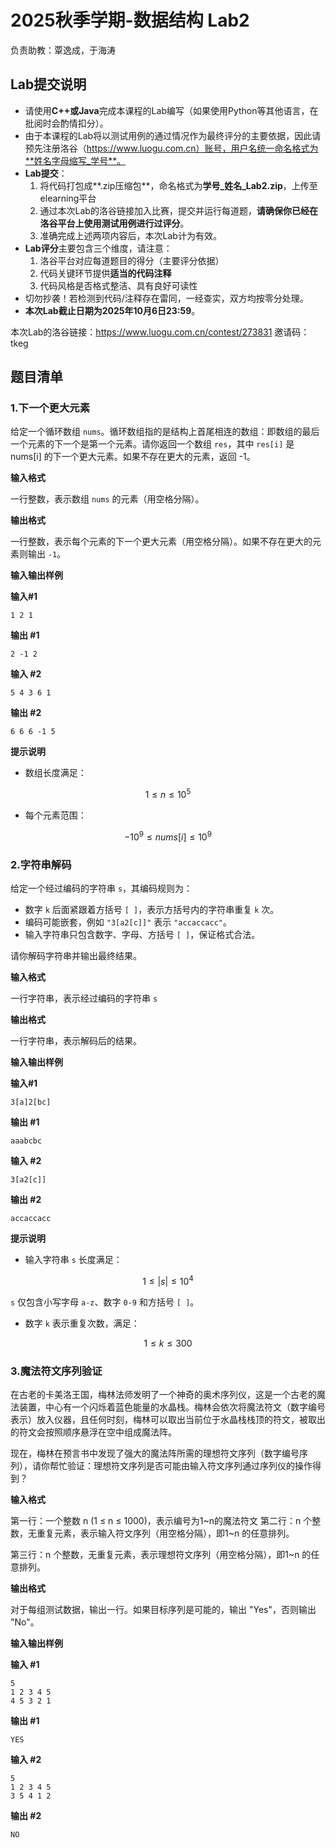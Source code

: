 # 2025秋季学期-数据结构 Lab2

负责助教：覃逸成，于海涛



## Lab提交说明

- 请使用**C++或Java**完成本课程的Lab编写（如果使用Python等其他语言，在批阅时会酌情扣分）。
- 由于本课程的Lab将以测试用例的通过情况作为最终评分的主要依据，因此请预先注册洛谷（https://www.luogu.com.cn）账号，用户名统一命名格式为**姓名字母缩写_学号**。
- **Lab提交**：
  1. 将代码打包成**.zip压缩包**，命名格式为**学号\_姓名\_Lab2.zip**，上传至elearning平台
  2. 通过本次Lab的洛谷链接加入比赛，提交并运行每道题，**请确保你已经在洛谷平台上使用测试用例进行过评分**。
  3. 准确完成上述两项内容后，本次Lab计为有效。
- **Lab评分**主要包含三个维度，请注意：
  1. 洛谷平台对应每道题目的得分（主要评分依据）
  2. 代码关键环节提供**适当的代码注释**
  3. 代码风格是否格式整洁、具有良好可读性
- 切勿抄袭！若检测到代码/注释存在雷同，一经查实，双方均按零分处理。
- **本次Lab截止日期为2025年10月6日23:59**。

本次Lab的洛谷链接：https://www.luogu.com.cn/contest/273831
邀请码：tkeg



## 题目清单

### 1.下一个更大元素

给定一个循环数组 `nums`。循环数组指的是结构上首尾相连的数组：即数组的最后一个元素的下一个是第一个元素。请你返回一个数组 `res`，其中 `res[i]` 是nums[i] 的下一个更大元素。如果不存在更大的元素，返回 -1。

**输入格式**

一行整数，表示数组 `nums` 的元素（用空格分隔）。

**输出格式**

一行整数，表示每个元素的下一个更大元素（用空格分隔）。如果不存在更大的元素则输出 `-1`。

**输入输出样例**

**输入#1**

```
1 2 1
```

**输出 #1**

```
2 -1 2
```

**输入 #2**

```
5 4 3 6 1
```

**输出 #2**

```
6 6 6 -1 5
```

**提示说明**

- 数组长度满足：

$$
1\le n \le 10^5
$$



- 每个元素范围：

$$
-10^9 \le nums[i] \le 10^9
$$



### 2.字符串解码

给定一个经过编码的字符串 `s`，其编码规则为：

- 数字 `k` 后面紧跟着方括号 `[ ]`，表示方括号内的字符串重复 `k` 次。
- 编码可能嵌套，例如 `"3[a2[c]]"` 表示 `"accaccacc"`。
- 输入字符串只包含数字、字母、方括号 `[ ]`，保证格式合法。

请你解码字符串并输出最终结果。

**输入格式**

一行字符串，表示经过编码的字符串 `s`

**输出格式**

一行字符串，表示解码后的结果。

**输入输出样例**

**输入#1**

```
3[a]2[bc]
```

**输出 #1**

```
aaabcbc
```

**输入 #2**

```
3[a2[c]]
```

**输出 #2**

```
accaccacc
```

**提示说明**

- 输入字符串 `s` 长度满足：

$$
1\le |s| \le 10^4
$$

`s` 仅包含小写字母 `a-z`、数字 `0-9` 和方括号 `[ ]`。

- 数字 `k` 表示重复次数，满足：

$$
1\le k \le 300
$$



### 3.魔法符文序列验证

在古老的卡美洛王国，梅林法师发明了一个神奇的奥术序列仪，这是一个古老的魔法装置，中心有一个闪烁着蓝色能量的水晶栈。梅林会依次将魔法符文（数字编号表示）放入仪器，且任何时刻，梅林可以取出当前位于水晶栈栈顶的符文，被取出的符文会按照顺序悬浮在空中组成魔法阵。

现在，梅林在预言书中发现了强大的魔法阵所需的理想符文序列（数字编号序列），请你帮忙验证：理想符文序列是否可能由输入符文序列通过序列仪的操作得到？

**输入格式**

第一行：一个整数 n (1 ≤ n ≤ 1000)，表示编号为1~n的魔法符文
第二行：n 个整数，无重复元素，表示输入符文序列（用空格分隔），即1~n 的任意排列。

第三行：n 个整数，无重复元素，表示理想符文序列（用空格分隔），即1~n 的任意排列。

**输出格式**

对于每组测试数据，输出一行。如果目标序列是可能的，输出 "Yes"，否则输出 "No"。

**输入输出样例**

**输入 #1**

```
5
1 2 3 4 5
4 5 3 2 1
```

**输出 #1**

```
YES
```

**输入 #2**

```
5
1 2 3 4 5
3 5 4 1 2
```

**输出 #2**

```
NO
```



